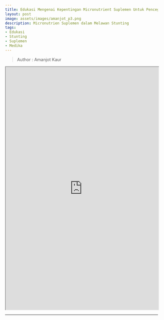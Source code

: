 ```yaml
---
title: Edukasi Mengenai Kepentingan Micronutrient Suplemen Untuk Pencegahan Stunting
layout: post
image: assets/images/amanjot_p3.png
description: Micronutrien Suplemen dalam Melawan Stunting
tags:
- Edukasi
- Stunting
- Suplemen
- Medika
---
```



> Author : Amanjot Kaur


<p>
  <center>
  <iframe src="https://drive.google.com/file/d/1VEMprAY7ythlBDvITMQMM6GggQ0LDG9O/preview" width="100%" height="800rem"> </iframe>
  </center>
</p>


***
